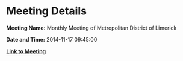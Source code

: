 # Meeting Details

**Meeting Name:** Monthly Meeting of Metropolitan District of Limerick

**Date and Time:** 2014-11-17 09:45:00

**[Link to Meeting](https://www.limerick.ie/council/whats-on/monthly-meeting-metropolitan-district-limerick-12)**
